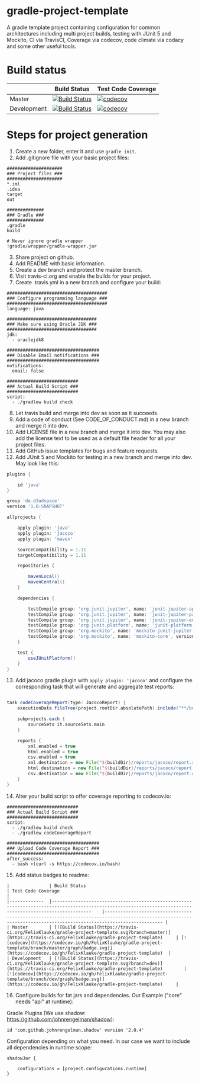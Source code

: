 # gradle-project-template
A gradle template project containing configuration for common architectures including multi project builds, testing with JUnit 5 and Mockito, CI via TravisCI, Coverage via codecov, code climate via codacy and some other useful tools.

# Build status
|             	| Build Status                                                                                                                                              	| Test Code Coverage                                                                                                                                               	|
|-------------	|-----------------------------------------------------------------------------------------------------------------------------------------------------------	|------------------------------------------------------------------------------------------------------------------------------------------------------------------	|
| Master      	| [![Build Status](https://travis-ci.org/FelixKlauke/gradle-project-template.svg?branch=master)](https://travis-ci.org/FelixKlauke/gradle-project-template) 	| [![codecov](https://codecov.io/gh/FelixKlauke/gradle-project-template/branch/master/graph/badge.svg)](https://codecov.io/gh/FelixKlauke/gradle-project-template) 	|
| Development 	| [![Build Status](https://travis-ci.org/FelixKlauke/gradle-project-template.svg?branch=dev)](https://travis-ci.org/FelixKlauke/gradle-project-template)    	| [![codecov](https://codecov.io/gh/FelixKlauke/gradle-project-template/branch/dev/graph/badge.svg)](https://codecov.io/gh/FelixKlauke/gradle-project-template)    	|

# Steps for project generation

1. Create a new folder, enter it and use `gradle init`.
2. Add .gitignore file with your basic project files:
```
#####################
### Project files ###
#####################
*.iml
.idea
target
out

##############
### Gradle ###
##############
.gradle
build

# Never ignore gradle wrapper
!gradle/wrapper/gradle-wrapper.jar
```
3. Share project on github.
4. Add README with basic information.
5. Create a dev branch and protect the master branch.
6. Visit travis-ci.org and enable the builds for your project.
7. Create .travis.yml in a new branch and configure your build:
```
######################################
### Configure programming language ###
######################################
language: java

##################################
### Make sure using Oracle JDK ###
##################################
jdk:
  - oraclejdk8

###################################
### Disable Email notifications ###
###################################
notifications:
  email: false

###########################
### Actual Build Script ###
###########################
script:
  - ./gradlew build check
```
8. Let travis build and merge into dev as soon as it succeeds.
9. Add a code of conduct (See CODE_OF_CONDUCT.md) in a new branch and merge it into dev.
10. Add LICENSE file in a new branch and merge it into dev. You may also add the license text to be used as a default file header for all your project files.
11. Add GitHub issue templates for bugs and feature requests.
12. Add JUnit 5 and Mockito for testing in a new branch and merge into dev. May look like this:
```groovy
plugins {

    id 'java'
}

group 'de.d3adspace'
version '1.0-SNAPSHOT'

allprojects {

    apply plugin: 'java'
    apply plugin: 'jacoco'
    apply plugin: 'maven'

    sourceCompatibility = 1.11
    targetCompatibility = 1.11

    repositories {

        mavenLocal()
        mavenCentral()
    }

    dependencies {

        testCompile group: 'org.junit.jupiter', name: 'junit-jupiter-api', version: '5.2.0'
        testCompile group: 'org.junit.jupiter', name: 'junit-jupiter-params', version: '5.2.0'
        testCompile group: 'org.junit.jupiter', name: 'junit-jupiter-engine', version: '5.2.0'
        testCompile group: 'org.junit.platform', name: 'junit-platform-engine', version: '1.2.0'
        testCompile group: 'org.mockito', name: 'mockito-junit-jupiter', version: '2.19.0'
        testCompile group: 'org.mockito', name: 'mockito-core', version: '2.19.0'
    }

    test {
        useJUnitPlatform()
    }
}
```
13. Add jacoco gradle plugin with `apply plugin: 'jacoco'` and configure the corresponding task that will generate and aggregate test reports: 
```groovy

task codeCoverageReport(type: JacocoReport) {
    executionData fileTree(project.rootDir.absolutePath).include("**/build/jacoco/*.exec")

    subprojects.each {
        sourceSets it.sourceSets.main
    }

    reports {
        xml.enabled = true
        html.enabled = true
        csv.enabled = true
        xml.destination = new File("${buildDir}/reports/jacoco/report.xml")
        html.destination = new File("${buildDir}/reports/jacoco/report.html")
        csv.destination = new File("${buildDir}/reports/jacoco/report.csv")
    }
}

```
14. Alter your build script to offer coverage reporting to codecov.io:
```
###########################
### Actual Build Script ###
###########################
script:
  - ./gradlew build check
  - ./gradlew codeCoverageReport

###################################
### Upload Code Coverage Report ###
###################################
after_success:
  - bash <(curl -s https://codecov.io/bash)
```
15. Add status badges to readme:
```
|             	| Build Status                                                                                                                                              	| Test Code Coverage                                                                                                                                               	|
|-------------	|-----------------------------------------------------------------------------------------------------------------------------------------------------------	|------------------------------------------------------------------------------------------------------------------------------------------------------------------	|
| Master      	| [![Build Status](https://travis-ci.org/FelixKlauke/gradle-project-template.svg?branch=master)](https://travis-ci.org/FelixKlauke/gradle-project-template) 	| [![codecov](https://codecov.io/gh/FelixKlauke/gradle-project-template/branch/master/graph/badge.svg)](https://codecov.io/gh/FelixKlauke/gradle-project-template) 	|
| Development 	| [![Build Status](https://travis-ci.org/FelixKlauke/gradle-project-template.svg?branch=dev)](https://travis-ci.org/FelixKlauke/gradle-project-template)    	| [![codecov](https://codecov.io/gh/FelixKlauke/gradle-project-template/branch/dev/graph/badge.svg)](https://codecov.io/gh/FelixKlauke/gradle-project-template)    	|
```
16. Configure builds for fat jars and dependencies. Our Example ("core" needs "api" at runtime):

Gradle Plugins (We use shadow: https://github.com/johnrengelman/shadow):
```
id 'com.github.johnrengelman.shadow' version '2.0.4'
```

Configuration depending on what you need. In our case we want to include all dependencies in runtime scope:

```
shadowJar {

    configurations = [project.configurations.runtime]
}
```


